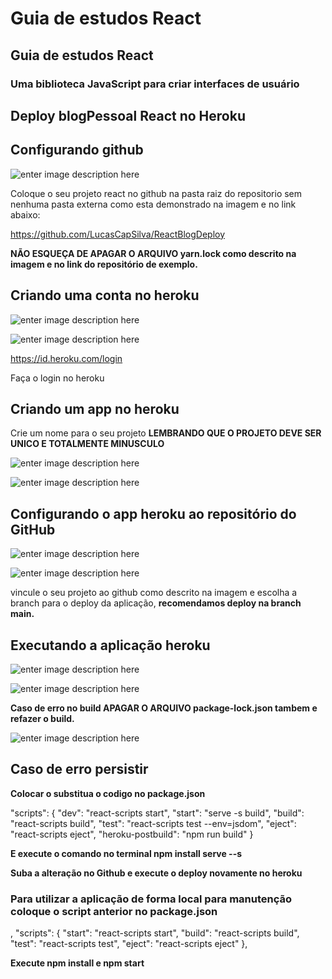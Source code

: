 # Guia de estudos React

## Guia de estudos React

### Uma biblioteca JavaScript para criar interfaces de usuário

## Deploy blogPessoal React no Heroku

## Configurando github

![enter image description here](https://i.imgur.com/VExFLu4.png)

Coloque o seu projeto react no github na pasta raiz do repositorio sem nenhuma pasta externa como esta demonstrado na imagem e no link abaixo:

https://github.com/LucasCapSilva/ReactBlogDeploy

**NÃO ESQUEÇA DE APAGAR O ARQUIVO yarn.lock como descrito na imagem e no link do repositório de exemplo.**

## Criando uma conta no heroku

![enter image description here](https://i.imgur.com/Sanio9B.png)

![enter image description here](https://i.imgur.com/Ph5Y0VY.png)

https://id.heroku.com/login

Faça o login no heroku

## Criando um app no heroku

Crie um nome  para o seu projeto **LEMBRANDO QUE O PROJETO DEVE SER UNICO E TOTALMENTE MINUSCULO**

![enter image description here](https://i.imgur.com/UFO4Jsb.png)

![enter image description here](https://i.imgur.com/iJMJlIL.png)

## Configurando o app heroku ao repositório do GitHub

![enter image description here](https://i.imgur.com/JbsAOFP.png)

![enter image description here](https://i.imgur.com/1wGcJ3t.png)


vincule o seu projeto ao github como descrito na imagem e escolha a branch para o deploy da aplicação, **recomendamos deploy na branch main.**

## Executando a aplicação heroku

![enter image description here](https://i.imgur.com/HzZq9qB.png)

![enter image description here](https://i.imgur.com/4WZz5KC.png)


**Caso de erro no build APAGAR O ARQUIVO package-lock.json tambem e refazer o build.**

![enter image description here](https://i.imgur.com/z80boId.png)

## Caso de erro persistir

**Colocar o substitua o codigo no package.json**

"scripts": {
     "dev": "react-scripts start",
     "start": "serve -s build",
     "build": "react-scripts build",
     "test": "react-scripts test --env=jsdom",
     "eject": "react-scripts eject",
     "heroku-postbuild": "npm run build"
}

**E execute o comando no terminal npm install serve --s**

**Suba a alteração no Github e execute o deploy novamente no heroku**

### Para utilizar a aplicação de forma local para manutenção coloque o script anterior no package.json

,
  "scripts": {
    "start": "react-scripts start",
    "build": "react-scripts build",
    "test": "react-scripts test",
    "eject": "react-scripts eject"
  },
  
  **Execute npm install e npm start**
